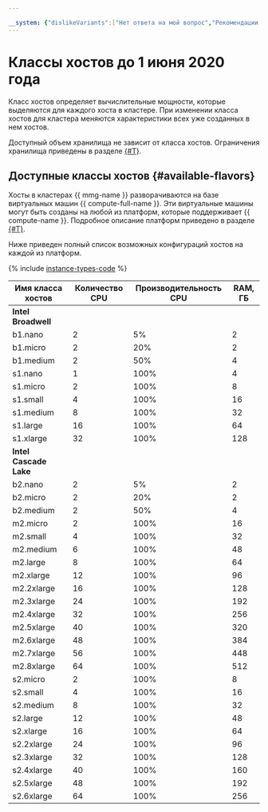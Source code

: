 ```yaml
---

__system: {"dislikeVariants":["Нет ответа на мой вопрос","Рекомендации не помогли","Содержание не соответсвует заголовку","Другое"]}
---
```

# Классы хостов до 1 июня 2020 года

Класс хостов определяет вычислительные мощности, которые выделяются для каждого хоста в кластере. При изменении класса хостов для кластера меняются характеристики всех уже созданных в нем хостов.

Доступный объем хранилища не зависит от класса хостов.  Ограничения хранилища приведены в разделе [{#T}](../limits.md).

## Доступные классы хостов {#available-flavors}


Хосты в кластерах {{ mmg-name }} разворачиваются на базе виртуальных машин {{ compute-full-name }}. Эти виртуальные машины могут быть созданы на любой из платформ, которые поддерживает {{ compute-name }}. Подробное описание платформ приведено в разделе [{#T}](../../../compute/concepts/vm-platforms.md).

Ниже приведен полный список возможных конфигураций хостов на каждой из платформ.

{% include [instance-types-code](../../../_includes/mdb/instance-types-code-deprecated-m1.md) %}

Имя класса хостов | Количество CPU | Производительность CPU | RAM, ГБ
----- | ----- | ----- | -----
**Intel Broadwell** | |
b1.nano | 2 | 5% | 2
b1.micro | 2 | 20% | 2
b1.medium | 2 | 50% | 4
s1.nano | 1 | 100%| 4
s1.micro | 2 | 100%| 8
s1.small | 4 | 100%| 16
s1.medium | 8 | 100%| 32
s1.large | 16 | 100%| 64
s1.xlarge | 32 | 100%| 128
**Intel Cascade Lake** | | |
b2.nano | 2 | 5% | 2
b2.micro | 2 | 20% | 2
b2.medium | 2 | 50% | 4
m2.micro | 2 | 100%| 16
m2.small | 4 | 100%| 32
m2.medium | 6 | 100%| 48
m2.large | 8 | 100%| 64
m2.xlarge | 12 | 100%| 96
m2.2xlarge | 16 | 100%| 128
m2.3xlarge | 24 | 100%| 192
m2.4xlarge | 32 | 100%| 256
m2.5xlarge | 40 | 100%| 320
m2.6xlarge | 48 | 100%| 384
m2.7xlarge | 56 | 100%| 448
m2.8xlarge | 64 | 100%| 512
s2.micro | 2 | 100%| 8
s2.small | 4 | 100%| 16
s2.medium | 8 | 100%| 32
s2.large | 12 | 100%| 48
s2.xlarge | 16 | 100%| 64
s2.2xlarge | 24 | 100%| 96
s2.3xlarge | 32 | 100%| 128
s2.4xlarge | 40 | 100%| 160
s2.5xlarge | 48 | 100%| 192
s2.6xlarge | 64 | 100%| 256
